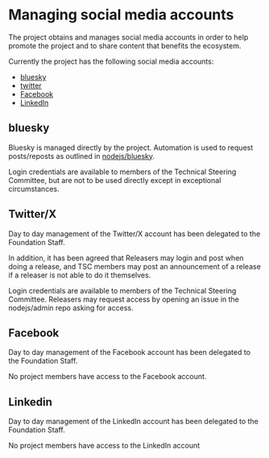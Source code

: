 # Managing social media accounts

The project obtains and manages social media accounts in order to help
promote the project and to share content that benefits the ecosystem.

Currently the project has the following social media accounts:

* [bluesky](https://bsky.app/profile/nodejs.org)
* [twitter](https://x.com/nodejs)
* [Facebook](https://www.facebook.com/nodejsfoundation)
* [LinkedIn](https://www.linkedin.com/company/node.js-foundation/)

## bluesky

Bluesky is managed directly by the project. Automation is used
to request posts/reposts as outlined in
[nodejs/bluesky](https://github.com/nodejs/bluesky).

Login credentials are available to members of the Technical
Steering Committee, but are not to be used directly except
in exceptional circumstances.

## Twitter/X

Day to day management of the Twitter/X account has been
delegated to the Foundation Staff.

In addition, it has been agreed that Releasers may login
and post when doing a release, and TSC members may post
an announcement of a release if a releaser is not able to
do it themselves.

Login credentials are available to members of the Technical
Steering Committee. Releasers may request access by
opening an issue in the nodejs/admin repo asking for access.

## Facebook

Day to day management of the Facebook account has been
delegated to the Foundation Staff.

No project members have access to the Facebook account.

## Linkedin

Day to day management of the LinkedIn account has been
delegated to the Foundation Staff.

No project members have access to the LinkedIn account
